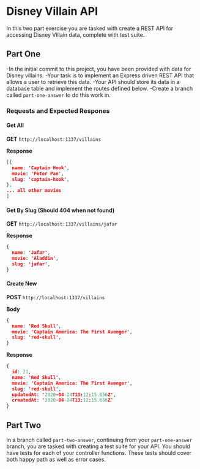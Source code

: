 # Disney Villain API

In this two part exercise you are tasked with create a REST API for accessing Disney Villain data, complete with test suite.

## Part One

-In the initial commit to this project, you have been provided with data for Disney villains.
-Your task is to implement an Express driven REST API that allows a user to retrieve this data.
-Your API should store its data in a database table and implement the routes defined below.
-Create a branch called `part-one-answer` to do this work in.

### Requests and Expected Respones

#### Get All

**GET** `http://localhost:1337/villains`

**Response**
```JSON
[{
  name: 'Captain Hook',
  movie: 'Peter Pan',
  slug: 'captain-hook',
},
... all other movies
]
```

#### Get By Slug (Should 404 when not found)

**GET** `http://localhost:1337/villains/jafar`

**Response**
```JSON
{
  name: 'Jafar',
  movie: 'Aladdin',
  slug: 'jafar',
}
```

#### Create New

**POST** `http://localhost:1337/villains`

**Body**
```JSON
{
  name: 'Red Skull',
  movie: 'Captain America: The First Avenger',
  slug: 'red-skull',
}
```

**Response**
```JSON
{
  id: 21,
  name: 'Red Skull',
  movie: 'Captain America: The First Avenger',
  slug: 'red-skull',
  updatedAt: '2020-04-24T13:12:15.656Z',
  createdAt: '2020-04-24T13:12:15.656Z'
}
```

## Part Two

In a branch called `part-two-answer`, continuing from your `part-one-answer` branch, you are tasked with creating a test suite for your API. You should have tests for each of your controller functions. These tests should cover both happy path as well as error cases.
